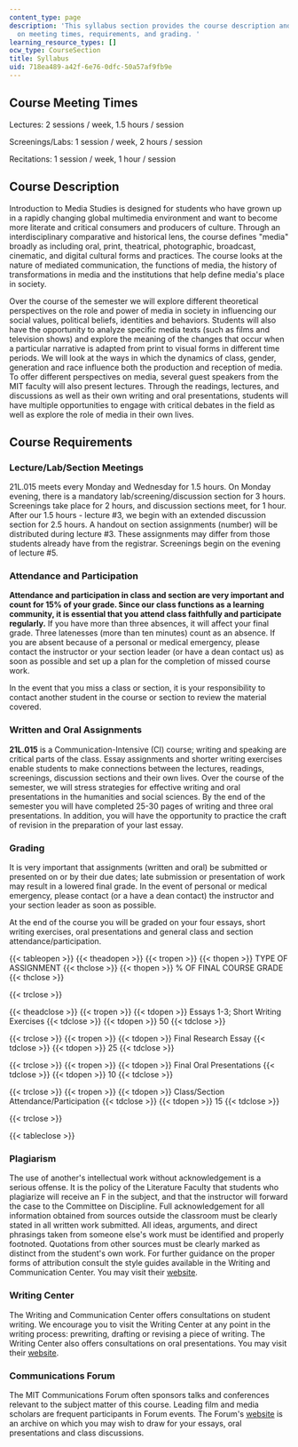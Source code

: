 ```yaml
---
content_type: page
description: 'This syllabus section provides the course description and information
  on meeting times, requirements, and grading. '
learning_resource_types: []
ocw_type: CourseSection
title: Syllabus
uid: 718ea489-a42f-6e76-0dfc-50a57af9fb9e
---
```


Course Meeting Times
--------------------

Lectures: 2 sessions / week, 1.5 hours / session

Screenings/Labs: 1 session / week, 2 hours / session

Recitations: 1 session / week, 1 hour / session

Course Description
------------------

Introduction to Media Studies is designed for students who have grown up in a rapidly changing global multimedia environment and want to become more literate and critical consumers and producers of culture. Through an interdisciplinary comparative and historical lens, the course defines "media" broadly as including oral, print, theatrical, photographic, broadcast, cinematic, and digital cultural forms and practices. The course looks at the nature of mediated communication, the functions of media, the history of transformations in media and the institutions that help define media's place in society.

Over the course of the semester we will explore different theoretical perspectives on the role and power of media in society in influencing our social values, political beliefs, identities and behaviors. Students will also have the opportunity to analyze specific media texts (such as films and television shows) and explore the meaning of the changes that occur when a particular narrative is adapted from print to visual forms in different time periods. We will look at the ways in which the dynamics of class, gender, generation and race influence both the production and reception of media. To offer different perspectives on media, several guest speakers from the MIT faculty will also present lectures. Through the readings, lectures, and discussions as well as their own writing and oral presentations, students will have multiple opportunities to engage with critical debates in the field as well as explore the role of media in their own lives.

Course Requirements
-------------------

### Lecture/Lab/Section Meetings

21L.015 meets every Monday and Wednesday for 1.5 hours. On Monday evening, there is a mandatory lab/screening/discussion section for 3 hours. Screenings take place for 2 hours, and discussion sections meet, for 1 hour. After our 1.5 hours - lecture #3, we begin with an extended discussion section for 2.5 hours. A handout on section assignments (number) will be distributed during lecture #3. These assignments may differ from those students already have from the registrar. Screenings begin on the evening of lecture #5.

### Attendance and Participation

**Attendance and participation in class and section are very important and count for 15% of your grade. Since our class functions as a learning community, it is essential that you attend class faithfully and participate regularly.** If you have more than three absences, it will affect your final grade. Three latenesses (more than ten minutes) count as an absence. If you are absent because of a personal or medical emergency, please contact the instructor or your section leader (or have a dean contact us) as soon as possible and set up a plan for the completion of missed course work.

In the event that you miss a class or section, it is your responsibility to contact another student in the course or section to review the material covered.

### Written and Oral Assignments

**21L.015** is a Communication-Intensive (CI) course; writing and speaking are critical parts of the class. Essay assignments and shorter writing exercises enable students to make connections between the lectures, readings, screenings, discussion sections and their own lives. Over the course of the semester, we will stress strategies for effective writing and oral presentations in the humanities and social sciences. By the end of the semester you will have completed 25-30 pages of writing and three oral presentations. In addition, you will have the opportunity to practice the craft of revision in the preparation of your last essay.

### Grading

It is very important that assignments (written and oral) be submitted or presented on or by their due dates; late submission or presentation of work may result in a lowered final grade. In the event of personal or medical emergency, please contact (or a have a dean contact) the instructor and your section leader as soon as possible.

At the end of the course you will be graded on your four essays, short writing exercises, oral presentations and general class and section attendance/participation.

{{< tableopen >}}
{{< theadopen >}}
{{< tropen >}}
{{< thopen >}}
TYPE OF ASSIGNMENT
{{< thclose >}}
{{< thopen >}}
% OF FINAL COURSE GRADE
{{< thclose >}}

{{< trclose >}}

{{< theadclose >}}
{{< tropen >}}
{{< tdopen >}}
Essays 1-3; Short Writing Exercises
{{< tdclose >}}
{{< tdopen >}}
50
{{< tdclose >}}

{{< trclose >}}
{{< tropen >}}
{{< tdopen >}}
Final Research Essay
{{< tdclose >}}
{{< tdopen >}}
25
{{< tdclose >}}

{{< trclose >}}
{{< tropen >}}
{{< tdopen >}}
Final Oral Presentations
{{< tdclose >}}
{{< tdopen >}}
10
{{< tdclose >}}

{{< trclose >}}
{{< tropen >}}
{{< tdopen >}}
Class/Section Attendance/Participation
{{< tdclose >}}
{{< tdopen >}}
15
{{< tdclose >}}

{{< trclose >}}

{{< tableclose >}}

### Plagiarism

The use of another's intellectual work without acknowledgement is a serious offense. It is the policy of the Literature Faculty that students who plagiarize will receive an F in the subject, and that the instructor will forward the case to the Committee on Discipline. Full acknowledgement for all information obtained from sources outside the classroom must be clearly stated in all written work submitted. All ideas, arguments, and direct phrasings taken from someone else's work must be identified and properly footnoted. Quotations from other sources must be clearly marked as distinct from the student's own work. For further guidance on the proper forms of attribution consult the style guides available in the Writing and Communication Center. You may visit their [website](http://web.mit.edu/writing/Center).

### Writing Center

The Writing and Communication Center offers consultations on student writing. We encourage you to visit the Writing Center at any point in the writing process: prewriting, drafting or revising a piece of writing. The Writing Center also offers consultations on oral presentations. You may visit their [website](http://web.mit.edu/writing/Center).

### Communications Forum

The MIT Communications Forum often sponsors talks and conferences relevant to the subject matter of this course. Leading film and media scholars are frequent participants in Forum events. The Forum's [website](http://web.mit.edu/comm-forum) is an archive on which you may wish to draw for your essays, oral presentations and class discussions.